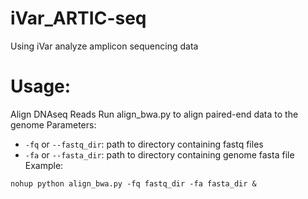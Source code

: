 # iVar_ARTIC-seq
Using iVar analyze amplicon sequencing data

# Usage:
Align DNAseq Reads
Run align_bwa.py to align paired-end data to the genome
Parameters:

* `-fq` or `--fastq_dir`: path to directory containing fastq files
* `-fa` or `--fasta_dir`: path to directory containing genome fasta file
Example:
```
nohup python align_bwa.py -fq fastq_dir -fa fasta_dir &
```
